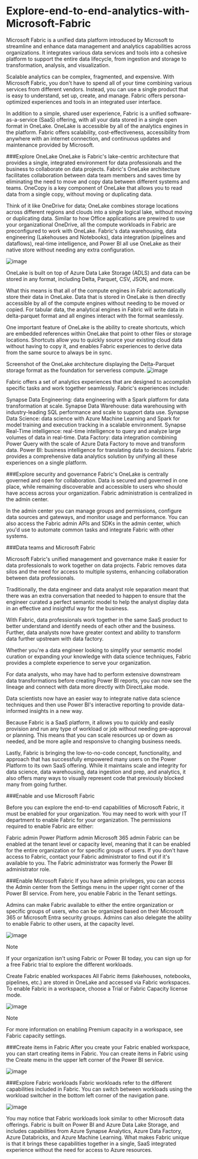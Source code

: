 # Explore-end-to-end-analytics-with-Microsoft-Fabric
Microsoft Fabric is a unified data platform introduced by Microsoft to streamline and enhance data management and analytics capabilities across organizations. It integrates various data services and tools into a cohesive platform to support the entire data lifecycle, from ingestion and storage to transformation, analysis, and visualization.

Scalable analytics can be complex, fragmented, and expensive. With Microsoft Fabric, you don't have to spend all of your time combining various services from different vendors. Instead, you can use a single product that is easy to understand, set up, create, and manage. Fabric offers persona-optimized experiences and tools in an integrated user interface.

In addition to a simple, shared user experience, Fabric is a unified software-as-a-service (SaaS) offering, with all your data stored in a single open format in OneLake. OneLake is accessible by all of the analytics engines in the platform. Fabric offers scalability, cost-effectiveness, accessibility from anywhere with an internet connection, and continuous updates and maintenance provided by Microsoft.

###Explore OneLake
OneLake is Fabric's lake-centric architecture that provides a single, integrated environment for data professionals and the business to collaborate on data projects. Fabric's OneLake architecture facilitates collaboration between data team members and saves time by eliminating the need to move and copy data between different systems and teams. OneCopy is a key component of OneLake that allows you to read data from a single copy, without moving or duplicating data.

Think of it like OneDrive for data; OneLake combines storage locations across different regions and clouds into a single logical lake, without moving or duplicating data. Similar to how Office applications are prewired to use your organizational OneDrive, all the compute workloads in Fabric are preconfigured to work with OneLake. Fabric's data warehousing, data engineering (Lakehouses and Notebooks), data integration (pipelines and dataflows), real-time intelligence, and Power BI all use OneLake as their native store without needing any extra configuration.

![image](https://github.com/user-attachments/assets/1da6bfb8-c4f2-4f1c-b92a-ae6642d2b524)


OneLake is built on top of Azure Data Lake Storage (ADLS) and data can be stored in any format, including Delta, Parquet, CSV, JSON, and more.

What this means is that all of the compute engines in Fabric automatically store their data in OneLake. Data that is stored in OneLake is then directly accessible by all of the compute engines without needing to be moved or copied. For tabular data, the analytical engines in Fabric will write data in delta-parquet format and all engines interact with the format seamlessly.

One important feature of OneLake is the ability to create shortcuts, which are embedded references within OneLake that point to other files or storage locations. Shortcuts allow you to quickly source your existing cloud data without having to copy it, and enables Fabric experiences to derive data from the same source to always be in sync.

Screenshot of the OneLake architecture displaying the Delta-Parquet storage format as the foundation for serverless compute.
![image](https://github.com/user-attachments/assets/769bbc06-d055-468a-a1fc-8f2da20252fd)

Fabric offers a set of analytics experiences that are designed to accomplish specific tasks and work together seamlessly. Fabric's experiences include:

Synapse Data Engineering: data engineering with a Spark platform for data transformation at scale.
Synapse Data Warehouse: data warehousing with industry-leading SQL performance and scale to support data use.
Synapse Data Science: data science with Azure Machine Learning and Spark for model training and execution tracking in a scalable environment.
Synapse Real-Time intelligence: real-time intelligence to query and analyze large volumes of data in real-time.
Data Factory: data integration combining Power Query with the scale of Azure Data Factory to move and transform data.
Power BI: business intelligence for translating data to decisions.
Fabric provides a comprehensive data analytics solution by unifying all these experiences on a single platform.

###Explore security and governance
Fabric's OneLake is centrally governed and open for collaboration. Data is secured and governed in one place, while remaining discoverable and accessible to users who should have access across your organization. Fabric administration is centralized in the admin center.

In the admin center you can manage groups and permissions, configure data sources and gateways, and monitor usage and performance. You can also access the Fabric admin APIs and SDKs in the admin center, which you'd use to automate common tasks and integrate Fabric with other systems.

###Data teams and Microsoft Fabric

Microsoft Fabric's unified management and governance make it easier for data professionals to work together on data projects. Fabric removes data silos and the need for access to multiple systems, enhancing collaboration between data professionals.

Traditionally, the data engineer and data analyst role separation meant that there was an extra conversation that needed to happen to ensure that the engineer curated a perfect semantic model to help the analyst display data in an effective and insightful way for the business.

With Fabric, data professionals work together in the same SaaS product to better understand and identify needs of each other and the business. Further, data analysts now have greater context and ability to transform data further upstream with data factory.

Whether you're a data engineer looking to simplify your semantic model curation or expanding your knowledge with data science techniques, Fabric provides a complete experience to serve your organization.

For data analysts, who may have had to perform extensive downstream data transformations before creating Power BI reports, you can now see the lineage and connect with data more directly with DirectLake mode.

Data scientists now have an easier way to integrate native data science techniques and then use Power BI's interactive reporting to provide data-informed insights in a new way.

Because Fabric is a SaaS platform, it allows you to quickly and easily provision and run any type of workload or job without needing pre-approval or planning. This means that you can scale resources up or down as needed, and be more agile and responsive to changing business needs.

Lastly, Fabric is bringing the low-to-no-code concept, functionality, and approach that has successfully empowered many users on the Power Platform to its own SaaS offering. While it maintains scale and integrity for data science, data warehousing, data ingestion and prep, and analytics, it also offers many ways to visually represent code that previously blocked many from going further.

###Enable and use Microsoft Fabric

Before you can explore the end-to-end capabilities of Microsoft Fabric, it must be enabled for your organization. You may need to work with your IT department to enable Fabric for your organization. The permissions required to enable Fabric are either:

Fabric admin
Power Platform admin
Microsoft 365 admin
Fabric can be enabled at the tenant level or capacity level, meaning that it can be enabled for the entire organization or for specific groups of users. If you don't have access to Fabric, contact your Fabric administrator to find out if it's available to you. The Fabric administrator was formerly the Power BI administrator role.

###Enable Microsoft Fabric
If you have admin privileges, you can access the Admin center from the Settings menu in the upper right corner of the Power BI service. From here, you enable Fabric in the Tenant settings.

Admins can make Fabric available to either the entire organization or specific groups of users, who can be organized based on their Microsoft 365 or Microsoft Entra security groups. Admins can also delegate the ability to enable Fabric to other users, at the capacity level.

![image](https://github.com/user-attachments/assets/d1997604-59fc-4a99-b7e0-359e662f9c0c)

Note

If your organization isn't using Fabric or Power BI today, you can sign up for a free Fabric trial to explore the different workloads.

Create Fabric enabled workspaces
All Fabric items (lakehouses, notebooks, pipelines, etc.) are stored in OneLake and accessed via Fabric workspaces. To enable Fabric in a workspace, choose a Trial or Fabric Capacity license mode.

![image](https://github.com/user-attachments/assets/ba8a83a6-c3ec-40de-9cd2-17333306b14a)

Note

For more information on enabling Premium capacity in a workspace, see Fabric capacity settings.

###Create items in Fabric
After you create your Fabric enabled workspace, you can start creating items in Fabric. You can create items in Fabric using the Create menu in the upper left corner of the Power BI service.

![image](https://github.com/user-attachments/assets/f7bb084a-0eda-4e28-a698-8ac8133704c0)

###Explore Fabric workloads
Fabric workloads refer to the different capabilities included in Fabric. You can switch between workloads using the workload switcher in the bottom left corner of the navigation pane.

![image](https://github.com/user-attachments/assets/1ba8ac33-24d3-4fa4-a5e4-3e4de738e97a)


You may notice that Fabric workloads look similar to other Microsoft data offerings. Fabric is built on Power BI and Azure Data Lake Storage, and includes capabilities from Azure Synapse Analytics, Azure Data Factory, Azure Databricks, and Azure Machine Learning. What makes Fabric unique is that it brings these capabilities together in a single, SaaS integrated experience without the need for access to Azure resources.

